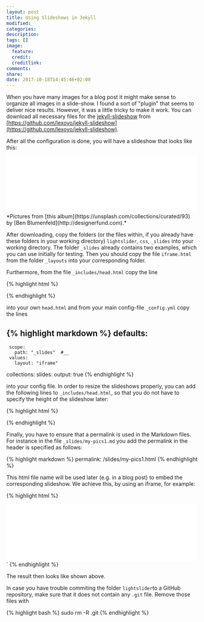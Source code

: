 ```yaml
---
layout: post
title: Using Slideshows in Jekyll
modified:
categories:
description:
tags: []
image:
  feature:
  credit:
  creditlink:
comments:
share:
date: 2017-10-18T14:45:46+02:00
---
```


When you have many images for a blog post it might make sense to organize all images in a slide-show. I found a sort of "plugin" that seems to deliver nice results. However, it was a little tricky to make it work. You can download all necessary files for the [jekyll-slideshow](https://github.com/lexoyo/jekyll-slideshow) from [https://github.com/lexoyo/jekyll-slideshow](https://github.com/lexoyo/jekyll-slideshow).

After all the configuration is done, you will have a slideshow that looks like this:
<iframe class="slideshow-iframe" src="{{ site.url}}/slides/my-pics1.html" style="width:100%" frameborder="0" scrolling="no" onload="resizeIframe(this)"></iframe>
*Pictures from [this album](https://unsplash.com/collections/curated/93) by [Ben Blumenfeld](http://designerfund.com).*

<!--more-->

After downloading, copy the folders (or the files within, if you already have these folders in your working directory) `lightslider`, `css`, `_slides` into your working directory. The folder `_slides` already contains two examples, which you can use initially for testing. Then you should copy the file `iframe.html` from the folder `_layouts` into your corresponding folder.



Furthermore, from the file `_includes/head.html`  copy the line

{% highlight html %}
<script src="//ajax.googleapis.com/ajax/libs/jquery/1.11.0/jquery.min.js"></script>
 {% endhighlight %}

 into your own `head.html` and from your main config-file `_config.yml` copy the lines

{% highlight markdown %}
 defaults:
   -
     scope:
       path: "_slides"  #__
     values:
       layout: "iframe"

 collections:
   slides:
     output: true
{% endhighlight %}

into your config file. In order to resize the slideshows properly, you can add the following lines to `_includes/head.html`, so that you do not have to specify the height of the slideshow later:

{% highlight html %}
<script>
  function resizeIframe(obj) {
    obj.style.height = obj.contentWindow.document.body.scrollHeight + 'px';
  }
</script>
{% endhighlight %}

Finally, you have to ensure that a permalink is used in the Markdown files. For instance in the file `_slides/my-pics1.md` you add the permalink in the header is specified as follows:

{% highlight markdown %}
permalink: /slides/my-pics1.html
{% endhighlight %}

This html file name will be used later (e.g. in a blog post) to embed the corresponding slideshow. We achieve this, by using an iframe, for example:

{% highlight html %}
<iframe class="slideshow-iframe" src="{{ site.url}}/slides/my-pics1.html"
style="width:100%" frameborder="0" scrolling="no" onload="resizeIframe(this)"></iframe>`
{% endhighlight %}

The result then looks like shown above.



In case you have trouble commiting the folder `lightslider`to a GitHub repository, make sure that it does not contain any `.git` file. Remove those files with

{% highlight bash %}
sudo rm -R .git
{% endhighlight %}
